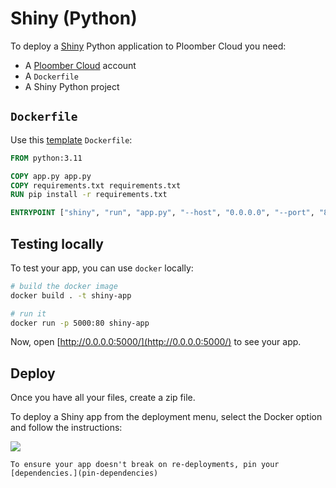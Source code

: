 # Shiny (Python)

To deploy a [Shiny](https://shiny.posit.co/py/docs/overview.html) Python application to Ploomber Cloud you need:

- A [Ploomber Cloud](https://platform.ploomber.io/register?utm_source=shiny-python&utm_medium=documentation) account
- A `Dockerfile`
- A Shiny Python project

## `Dockerfile`

Use this [template](https://github.com/ploomber/doc/blob/main/examples/shiny/basic-app/Dockerfile) `Dockerfile`:

```Dockerfile
FROM python:3.11

COPY app.py app.py
COPY requirements.txt requirements.txt
RUN pip install -r requirements.txt

ENTRYPOINT ["shiny", "run", "app.py", "--host", "0.0.0.0", "--port", "80"]
```

## Testing locally

To test your app, you can use `docker` locally:

```sh
# build the docker image
docker build . -t shiny-app

# run it
docker run -p 5000:80 shiny-app
```

Now, open [http://0.0.0.0:5000/](http://0.0.0.0:5000/) to see your app.


## Deploy

Once you have all your files, create a zip file.

To deploy a Shiny app from the deployment menu, select the Docker option and follow the instructions:

![](../static/docker.png)


```{tip}
To ensure your app doesn't break on re-deployments, pin your [dependencies.](pin-dependencies)
```